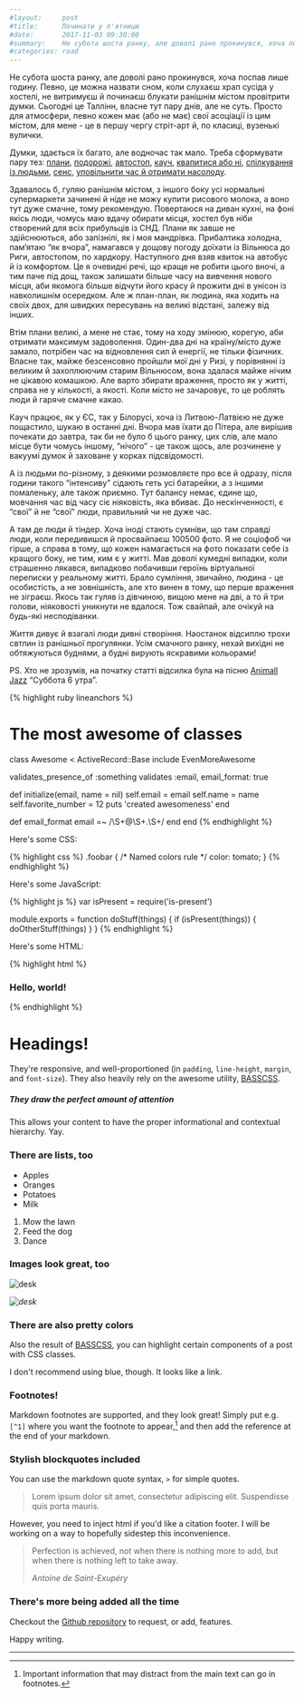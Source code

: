 ```yaml
---
#layout:     post
#title:      Починати у п'ятницю
#date:       2017-11-03 09:30:00
#summary:    Не субота шоста ранку, але доволі рано прокинувся, хоча поспав лише годину. Певно, це можна назвати сном..
#categories: road
---
```


Не субота шоста ранку, але доволі рано прокинувся, хоча поспав лише годину. Певно, це можна назвати сном, коли слухаєш храп сусіда у хостелі, не витримуєш й починаєш блукати ранішнім містом провітрити думки. Сьогодні це Таллінн, власне тут пару днів, але не суть. Просто для атмосфери, певно кожен має (або не має) свої асоціації із цим містом, для мене - це в першу чергу стріт-арт й, по класиці, вузенькі вулички.

Думки, здається їх багато, але водночас так мало. Треба сформувати пару тез: <ins>плани</ins>, <ins>подорожі</ins>, <ins>автостоп</ins>, <ins>кауч</ins>, <ins>квапитися або ні</ins>, <ins>спілкування із людьми</ins>, <ins>сенс</ins>, <ins>уповільнити час й отримати насолоду</ins>.

Здавалось б, гуляю ранішнім містом, з іншого боку усі нормальні супермаркети зачинені й ніде не можу купити рисового молока, а воно тут дуже смачне, тому рекомендую. Повертаюся на диван кухні, на фоні якісь люди, чомусь маю вдачу обирати місця, хостел був ніби створений для всіх прибульців із СНД. Плани як завше не здійснюються, або запізнілі, як і моя мандрівка. Прибалтика холодна, пам’ятаю “як вчора”, намагався у дощову погоду доїхати із Вільнюса до Риги, автостопом, по хардкору. Наступного дня взяв квиток на автобус й із комфортом. Це я очевидні речі, що краще не робити цього вночі, а тим паче під дощ, також залишати більше часу на вивчення нового місця, аби якомога більше відчути його красу й прожити дні в унісон із навколишнім осередком. Але ж план-план, як людина, яка ходить на своїх двох, для швидких пересувань на великі відстані, залежу від інших.

Втім плани великі, а мене не стає, тому на ходу змінюю, корегую, аби отримати максимум задоволення. Один-два дні на країну/місто дуже замало, потрібен час на відновлення сил й енергії, не тільки фізичних. Власне так, майже безсенсовно пройшли мої дні у Ризі, у порівнянні із великим й захоплюючим старим Вільнюсом, вона здалася майже нічим не цікавою комашкою. Але варто збирати враження, просто як у житті, справа не у кількості, а якості. Коли місто не зачаровує, то це роблять люди й гаряче смачне какао.

Кауч працює, як у ЄС, так у Білорусі, хоча із Литвою-Латвією не дуже пощастило, шукаю в останні дні. Вчора мав їхати до Пітера, але вирішив почекати до завтра, так би не було б цього ранку, цих слів, але мало місце бути чомусь іншому, “нічого” - це також щось, але розчинене у вакуумі думок й заховане у корках підсвідомості.

А із людьми по-різному, з деякими розмовляєте про все й одразу, після години такого “інтенсиву” сідають геть усі батарейки, а з іншими помаленьку, але також приємно. Тут балансу немає, єдине що, мовчання час від часу сіє ніяковість, яка вбиває. До нескінченності, є “свої” й не “свої” люди, правильний чи не дуже час.

А там де люди й тіндер. Хоча іноді стають сумніви, що там справді люди, коли передивишся й просвайпаєш 100500 фото. Я не соціофоб чи гірше, а справа в тому, що кожен намагається на фото показати себе із кращого боку, не тим, ким є у житті. Мав доволі кумедні випадки, коли страшенно лякався, випадково побачивши героїнь віртуальної переписки у реальному житті. Брало сумління, звичайно, людина - це особистість, а не зовнішність, але хто винен в тому, що перше враження не зіграєш. Якось так гуляв із дівчиною, вищою мене на дві, а то й три голови, ніяковості уникнути не вдалося. Тож свайпай, але очікуй на будь-які несподіванки. 

Життя дивує й взагалі люди дивні створіння. Наостанок відсиплю трохи свтлин із ранішньої прогулянки. Усім смачного ранку, нехай вихідні не обтяжуються буднями, а будні вирують яскравими кольорами!

PS. Хто не зрозумів, на початку статті відсилка була на пісню <ins>Animall Jazz</ins> “Суббота 6 утра”.


{% highlight ruby lineanchors %}
# The most awesome of classes
class Awesome < ActiveRecord::Base
  include EvenMoreAwesome

  validates_presence_of :something
  validates :email, email_format: true

  def initialize(email, name = nil)
    self.email = email
    self.name = name
    self.favorite_number = 12
    puts 'created awesomeness'
  end

  def email_format
    email =~ /\S+@\S+\.\S+/
  end
end
{% endhighlight %}

Here's some CSS:

{% highlight css %}
.foobar {
  /* Named colors rule */
  color: tomato;
}
{% endhighlight %}

Here's some JavaScript:

{% highlight js %}
var isPresent = require('is-present')

module.exports = function doStuff(things) {
  if (isPresent(things)) {
    doOtherStuff(things)
  }
}
{% endhighlight %}

Here's some HTML:

{% highlight html %}
<div class="m0 p0 bg-blue white">
  <h3 class="h1">Hello, world!</h3>
</div>
{% endhighlight %}

# Headings!

They're responsive, and well-proportioned (in `padding`, `line-height`, `margin`, and `font-size`).
They also heavily rely on the awesome utility, [BASSCSS](http://www.basscss.com/).

##### They draw the perfect amount of attention

This allows your content to have the proper informational and contextual hierarchy. Yay.

### There are lists, too

  * Apples
  * Oranges
  * Potatoes
  * Milk

  1. Mow the lawn
  2. Feed the dog
  3. Dance

### Images look great, too

![desk](https://cloud.githubusercontent.com/assets/1424573/3378137/abac6d7c-fbe6-11e3-8e09-55745b6a8176.png)

_![desk](https://cloud.githubusercontent.com/assets/1424573/3378137/abac6d7c-fbe6-11e3-8e09-55745b6a8176.png)_


### There are also pretty colors

Also the result of [BASSCSS](http://www.basscss.com/), you can <span class="bg-dark-gray white">highlight</span> certain components
of a <span class="red">post</span> <span class="mid-gray">with</span> <span class="green">CSS</span> <span class="orange">classes</span>.

I don't recommend using blue, though. It looks like a <span class="blue">link</span>.

### Footnotes!

Markdown footnotes are supported, and they look great! Simply put e.g. `[^1]` where you want the footnote to appear,[^1] and then add
the reference at the end of your markdown.

### Stylish blockquotes included

You can use the markdown quote syntax, `>` for simple quotes.

> Lorem ipsum dolor sit amet, consectetur adipiscing elit. Suspendisse quis porta mauris.

However, you need to inject html if you'd like a citation footer. I will be working on a way to
hopefully sidestep this inconvenience.

<blockquote>
  <p>
    Perfection is achieved, not when there is nothing more to add, but when there is nothing left to take away.
  </p>
  <footer><cite title="Antoine de Saint-Exupéry">Antoine de Saint-Exupéry</cite></footer>
</blockquote>

### There's more being added all the time

Checkout the [Github repository](https://github.com/johnotander/pixyll) to request,
or add, features.

Happy writing.

---

[^1]: Important information that may distract from the main text can go in footnotes.
